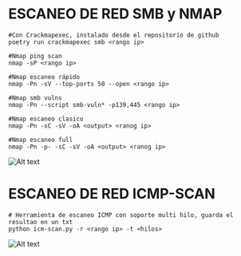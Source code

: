 # ESCANEO DE RED SMB y NMAP

```
#Con Crackmapexec, instalado desde el repositorio de github
poetry run crackmapexec smb <rango ip>

#Nmap ping scan
nmap -sP <rango ip>

#Nmap escaneo rápido
nmap -Pn -sV --top-ports 50 --open <rango ip>

#Nmap smb vulns
nmap -Pn --script smb-vuln* -p139,445 <rango ip>

#Nmap escaneo clasico
nmap -Pn -sC -sV -oA <output> <ranog ip>

#Nmap escaneo full
nmap -Pn -p- -sC -sV -oA <output> <ranog ip>
```

![Alt text](https://github.com/jor6PS/ad-from-0-to-Hero/blob/master/no_credentials/scan_network/vid.gif?raw=true "Escaneando la red con crackma y Nmap")

# ESCANEO DE RED ICMP-SCAN

```
# Herramienta de escaneo ICMP con soporte multi hilo, guarda el resultao en un txt
python icm-scan.py -r <rango ip> -t <hilos>
```

![Alt text](https://github.com/jor6PS/ad-from-0-to-Hero/blob/master/no_credentials/scan_network/vid2.gif?raw=true "Escaneando la red con icmp-scan")
